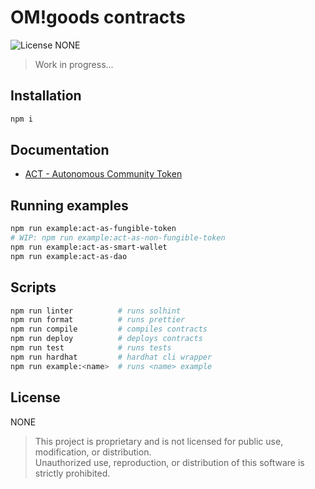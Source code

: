 # OM!goods contracts

![License NONE][license-image]

> Work in progress...

## Installation

```bash
npm i
```

## Documentation

* [ACT - Autonomous Community Token](docs/act/README.md)

## Running examples

```bash
npm run example:act-as-fungible-token
# WIP: npm run example:act-as-non-fungible-token 
npm run example:act-as-smart-wallet
npm run example:act-as-dao
```

## Scripts

```bash
npm run linter          # runs solhint
npm run format          # runs prettier
npm run compile         # compiles contracts
npm run deploy          # deploys contracts
npm run test            # runs tests
npm run hardhat         # hardhat cli wrapper
npm run example:<name>  # runs <name> example 
```

## License

NONE

> This project is proprietary and is not licensed for public use, modification, or distribution.<br/> 
> Unauthorized use, reproduction, or distribution of this software is strictly prohibited.

[license-image]: https://img.shields.io/badge/license-NONE-red.svg

